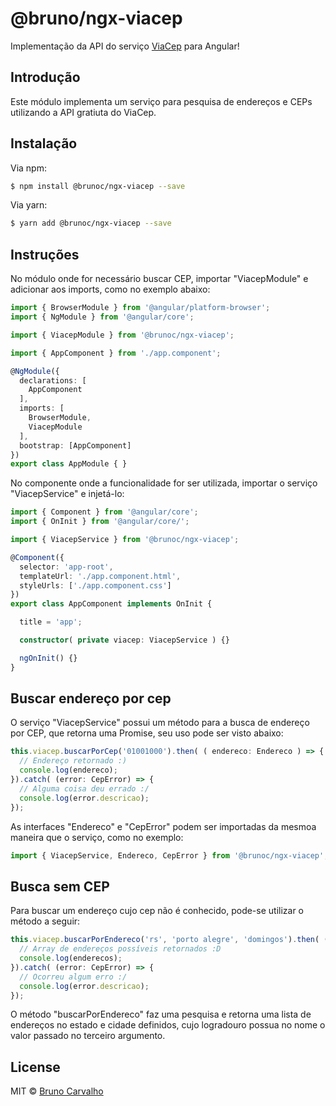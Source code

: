 
# @bruno/ngx-viacep

Implementação da API do serviço [ViaCep](https://viacep.com.br/) para Angular!

## Introdução

Este módulo implementa um serviço para pesquisa de endereços e CEPs utilizando a API gratiuta do ViaCep.

## Instalação

Via npm:

```bash
$ npm install @brunoc/ngx-viacep --save
```

Via yarn:

```bash
$ yarn add @brunoc/ngx-viacep --save
```

## Instruções

No módulo onde for necessário buscar CEP, importar "ViacepModule" e adicionar aos imports, como no exemplo abaixo:

```typescript
import { BrowserModule } from '@angular/platform-browser';
import { NgModule } from '@angular/core';

import { ViacepModule } from '@brunoc/ngx-viacep';

import { AppComponent } from './app.component';

@NgModule({
  declarations: [
    AppComponent
  ],
  imports: [
    BrowserModule,
    ViacepModule
  ],
  bootstrap: [AppComponent]
})
export class AppModule { }
```

No componente onde a funcionalidade for ser utilizada, importar o serviço "ViacepService" e injetá-lo:

```typescript
import { Component } from '@angular/core';
import { OnInit } from '@angular/core/';

import { ViacepService } from '@brunoc/ngx-viacep';

@Component({
  selector: 'app-root',
  templateUrl: './app.component.html',
  styleUrls: ['./app.component.css']
})
export class AppComponent implements OnInit {

  title = 'app';

  constructor( private viacep: ViacepService ) {}

  ngOnInit() {}
}
```
## Buscar endereço por cep
O serviço "ViacepService" possui um método para a busca de endereço por CEP, que retorna uma Promise, seu uso pode ser visto abaixo:
```typescript
this.viacep.buscarPorCep('01001000').then( ( endereco: Endereco ) => {
  // Endereço retornado :)
  console.log(endereco);
}).catch( (error: CepError) => {
  // Alguma coisa deu errado :/
  console.log(error.descricao);
});
```
As interfaces "Endereco" e "CepError" podem ser importadas da mesmoa maneira que o serviço, como no exemplo:
```typescript
import { ViacepService, Endereco, CepError } from '@brunoc/ngx-viacep';
```
## Busca sem CEP
Para buscar um endereço cujo cep não é conhecido, pode-se utilizar o método a seguir:
```typescript
this.viacep.buscarPorEndereco('rs', 'porto alegre', 'domingos').then( (enderecos: Endereco[]) => {
  // Array de endereços possíveis retornados :D
  console.log(enderecos);
}).catch( (error: CepError) => {
  // Ocorreu algum erro :/
  console.log(error.descricao);
});
```
O método "buscarPorEndereco" faz uma pesquisa e retorna uma lista de endereços no estado e cidade definidos, cujo logradouro possua no nome o valor passado no terceiro argumento.
## License

MIT © [Bruno Carvalho](mailto:brunocarvalho107@gmail.com)
